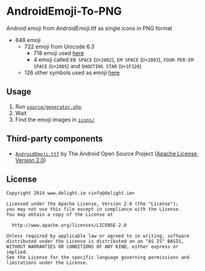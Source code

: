 # AndroidEmoji-To-PNG

Android emoji from AndroidEmoji.ttf as single icons in PNG format

 * 848 emoji
   * 722 emoji from Unicode 6.3
     * 718 emoji used [here](https://github.com/rockerhieu/emojicon)
	 * 4 emoji called `EN SPACE` (`U+2002`), `EM SPACE` (`U+2003`), `FOUR-PER-EM SPACE` (`U+2005`) and `SHOOTING STAR` (`U+1F320`)
   * 126 other symbols used as emoji [here](https://github.com/rockerhieu/emojicon)

## Usage

 1. Run [`source/generator.php`](source/generator.php)
 2. Wait
 3. Find the emoji images in [`icons/`](icons/)

## Third-party components

 * [`AndroidEmoji.ttf`](https://github.com/android/platform_frameworks_base/blob/514bdc3b6e62240ff4df686a7844d5ecdd9a0a66/data/fonts/AndroidEmoji.ttf) by The Android Open Source Project ([Apache License, Version 2.0](http://www.apache.org/licenses/LICENSE-2.0))

## License

```
Copyright 2014 www.delight.im <info@delight.im>

Licensed under the Apache License, Version 2.0 (the "License");
you may not use this file except in compliance with the License.
You may obtain a copy of the License at

  http://www.apache.org/licenses/LICENSE-2.0

Unless required by applicable law or agreed to in writing, software
distributed under the License is distributed on an "AS IS" BASIS,
WITHOUT WARRANTIES OR CONDITIONS OF ANY KIND, either express or implied.
See the License for the specific language governing permissions and
limitations under the License.
```